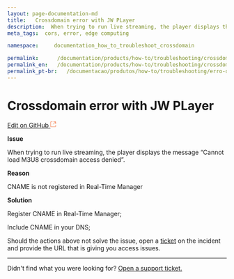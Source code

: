 ```yaml
---
layout: page-documentation-md
title:   Crossdomain error with JW PLayer
description:  When trying to run live streaming, the player displays the message “Cannot load M3U8 crossdomain access denied”.
meta_tags:  cors, error, edge computing

namespace:     documentation_how_to_troubleshoot_crossdomain

permalink:      /documentation/products/how-to/troubleshooting/crossdomain-error-in-jw-player/
permalink_en:   /documentation/products/how-to/troubleshooting/crossdomain-error-in-jw-player/
permalink_pt-br:   /documentacao/produtos/how-to/troubleshooting/erro-de-crossdomain-xml-no-jw-player/
---
```

# Crossdomain error with JW PLayer         

[Edit on GitHub <svg width="14" height="14" xmlns="http://www.w3.org/2000/svg"><g fill="none" stroke="#F3652B"><path d="M4.81.71H.672v11.43H12.1V8.001" stroke-width=".8"/><path d="M6.87.786h5.155V5.94M6.31 6.5L12.026.786"/></g></svg>](https://github.com/aziontech/docs_en/edit/master/how-to/troubleshooting/crossdomain-error-in-jw-player/2021-01-14-index.md)

**Issue**

When trying to run live streaming, the player displays the message “Cannot load M3U8 crossdomain access denied”.

**Reason**

CNAME is not registered in Real-Time Manager

**Solution**

Register CNAME in Real-Time Manager;

Include CNAME in your DNS;

Should the actions above not solve the issue, open a [ticket](https://tickets.azion.com/) on the incident and provide the URL that is giving you access issues.

---

Didn't find what you were looking for? [Open a support ticket.](https://tickets.azion.com/)
